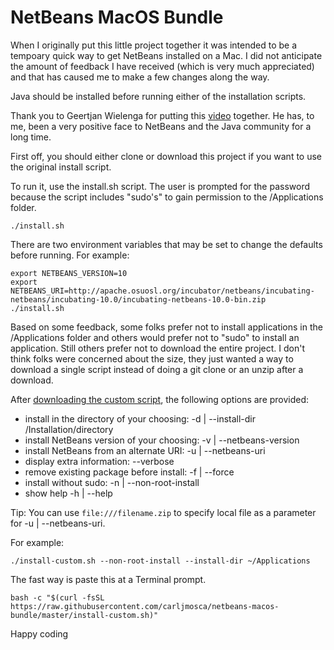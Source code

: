 # NetBeans MacOS Bundle

When I originally put this little project together it was intended to be a tempoary quick way to get NetBeans installed on a Mac.  I did not anticipate the amount of feedback I have received (which is very much appreciated) and that has caused me to make a few changes along the way.

Java should be installed before running either of the installation scripts.

Thank you to Geertjan Wielenga for putting this [video](https://www.youtube.com/watch?v=I8gdC7BBtbs) together.  He has, to me, been a very positive face to NetBeans and the Java community for a long time.


First off, you should either clone or download this project if you want to use the original install script.

To run it, use the install.sh script.  The user is prompted for the password because the script includes "sudo's" to gain permission to the /Applications folder.

```
./install.sh
```

There are two environment variables that may be set to change the defaults before running.
For example:

```
export NETBEANS_VERSION=10
export NETBEANS_URI=http://apache.osuosl.org/incubator/netbeans/incubating-netbeans/incubating-10.0/incubating-netbeans-10.0-bin.zip
./install.sh
```

Based on some feedback, some folks prefer not to install applications in the /Applications folder and others would prefer not to "sudo" to install an application.  Still others prefer not to download the entire project.  I don't think folks were concerned about the size, they just wanted a way to download a single script instead of doing a git clone or an unzip after a download.

After [downloading the custom script](https://github.com/carljmosca/netbeans-macos-bundle/blob/master/install-custom.sh), the following options are provided:

* install in the directory of your choosing: -d | --install-dir /Installation/directory
* install NetBeans version of your choosing: -v | --netbeans-version <version>
* install NetBeans from an alternate URI: -u | --netbeans-uri <URI> 
* display extra information: --verbose
* remove existing package before install: -f | --force
* install without sudo: -n | --non-root-install
* show help -h | --help

Tip: You can use `file:///filename.zip` to specify local file as a parameter for -u | --netbeans-uri.

For example:

```
./install-custom.sh --non-root-install --install-dir ~/Applications
```

The fast way is paste this at a Terminal prompt.

```
bash -c "$(curl -fsSL https://raw.githubusercontent.com/carljmosca/netbeans-macos-bundle/master/install-custom.sh)"
```

Happy coding

